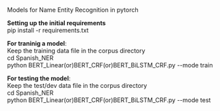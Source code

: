 Models for Name Entity Recognition in pytorch</br>

**Setting up the initial requirements** <br>
pip install -r requirements.txt<br>

**For traninig a model**: <br>
Keep the training data file in the corpus directory<br>
cd Spanish_NER <br>
python BERT_Linear(or)BERT_CRF(or)BERT_BiLSTM_CRF.py --mode train <br>

**For testing the model**: <br>
Keep the test/dev data file in the corpus directory<br>
cd Spanish_NER <br>
python BERT_Linear(or)BERT_CRF(or)BERT_BiLSTM_CRF.py --mode test <br>
